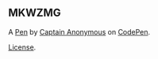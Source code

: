 MKWZMG
------


A [Pen](http://codepen.io/anon/pen/MKWZMG) by [Captain Anonymous](http://codepen.io/anon) on [CodePen](http://codepen.io/).

[License](http://codepen.io/anon/pen/MKWZMG/license).